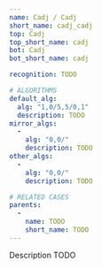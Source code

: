 ```yaml
---
name: Cadj / Cadj
short_name: cadj_cadj
top: Cadj
top_short_name: cadj
bot: Cadj
bot_short_name: cadj

recognition: TODO

# ALGORITHMS
default_alg:
  alg: "1,0/5,5/0,1"
  description: TODO
mirror_algs:
  -
    alg: "0,0/"
    description: TODO
other_algs:
  -
    alg: "0,0/"
    description: TODO

# RELATED CASES
parents:
  -
    name: TODO
    short_name: TODO
---
```


Description TODO

